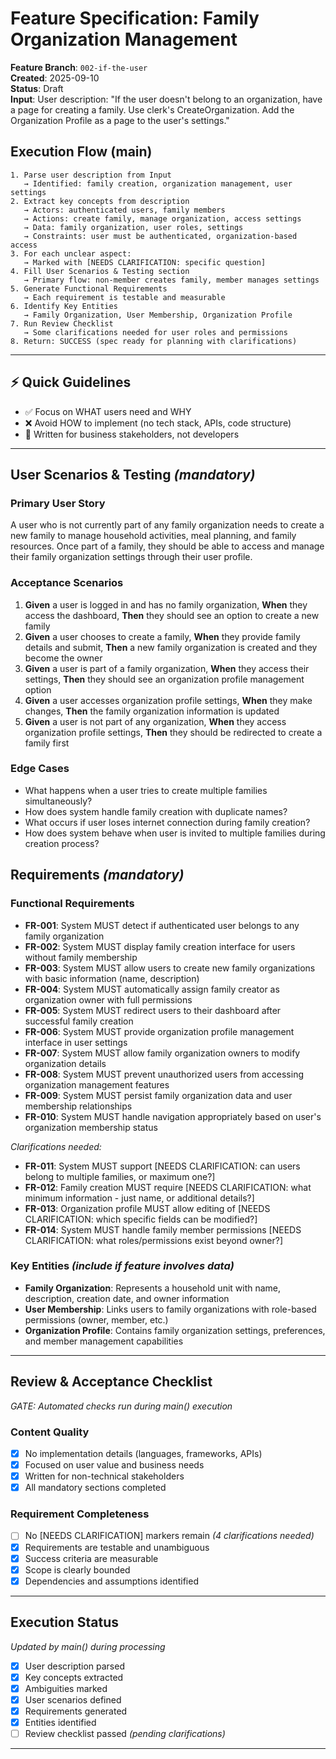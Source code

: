 # Feature Specification: Family Organization Management

**Feature Branch**: `002-if-the-user`  
**Created**: 2025-09-10  
**Status**: Draft  
**Input**: User description: "If the user doesn't belong to an organization, have a page for creating a family. Use clerk's CreateOrganization. Add the Organization Profile as a page to the user's settings."

## Execution Flow (main)
```
1. Parse user description from Input
   → Identified: family creation, organization management, user settings
2. Extract key concepts from description
   → Actors: authenticated users, family members
   → Actions: create family, manage organization, access settings
   → Data: family organization, user roles, settings
   → Constraints: user must be authenticated, organization-based access
3. For each unclear aspect:
   → Marked with [NEEDS CLARIFICATION: specific question]
4. Fill User Scenarios & Testing section
   → Primary flow: non-member creates family, member manages settings
5. Generate Functional Requirements
   → Each requirement is testable and measurable
6. Identify Key Entities
   → Family Organization, User Membership, Organization Profile
7. Run Review Checklist
   → Some clarifications needed for user roles and permissions
8. Return: SUCCESS (spec ready for planning with clarifications)
```

---

## ⚡ Quick Guidelines
- ✅ Focus on WHAT users need and WHY
- ❌ Avoid HOW to implement (no tech stack, APIs, code structure)
- 👥 Written for business stakeholders, not developers

---

## User Scenarios & Testing *(mandatory)*

### Primary User Story
A user who is not currently part of any family organization needs to create a new family to manage household activities, meal planning, and family resources. Once part of a family, they should be able to access and manage their family organization settings through their user profile.

### Acceptance Scenarios
1. **Given** a user is logged in and has no family organization, **When** they access the dashboard, **Then** they should see an option to create a new family
2. **Given** a user chooses to create a family, **When** they provide family details and submit, **Then** a new family organization is created and they become the owner
3. **Given** a user is part of a family organization, **When** they access their settings, **Then** they should see an organization profile management option
4. **Given** a user accesses organization profile settings, **When** they make changes, **Then** the family organization information is updated
5. **Given** a user is not part of any organization, **When** they access organization profile settings, **Then** they should be redirected to create a family first

### Edge Cases
- What happens when a user tries to create multiple families simultaneously?
- How does system handle family creation with duplicate names?
- What occurs if user loses internet connection during family creation?
- How does system behave when user is invited to multiple families during creation process?

## Requirements *(mandatory)*

### Functional Requirements
- **FR-001**: System MUST detect if authenticated user belongs to any family organization
- **FR-002**: System MUST display family creation interface for users without family membership
- **FR-003**: System MUST allow users to create new family organizations with basic information (name, description)
- **FR-004**: System MUST automatically assign family creator as organization owner with full permissions
- **FR-005**: System MUST redirect users to their dashboard after successful family creation
- **FR-006**: System MUST provide organization profile management interface in user settings
- **FR-007**: System MUST allow family organization owners to modify organization details
- **FR-008**: System MUST prevent unauthorized users from accessing organization management features
- **FR-009**: System MUST persist family organization data and user membership relationships
- **FR-010**: System MUST handle navigation appropriately based on user's organization membership status

*Clarifications needed:*
- **FR-011**: System MUST support [NEEDS CLARIFICATION: can users belong to multiple families, or maximum one?]
- **FR-012**: Family creation MUST require [NEEDS CLARIFICATION: what minimum information - just name, or additional details?]
- **FR-013**: Organization profile MUST allow editing of [NEEDS CLARIFICATION: which specific fields can be modified?]
- **FR-014**: System MUST handle family member permissions [NEEDS CLARIFICATION: what roles/permissions exist beyond owner?]

### Key Entities *(include if feature involves data)*
- **Family Organization**: Represents a household unit with name, description, creation date, and owner information
- **User Membership**: Links users to family organizations with role-based permissions (owner, member, etc.)
- **Organization Profile**: Contains family organization settings, preferences, and member management capabilities

---

## Review & Acceptance Checklist
*GATE: Automated checks run during main() execution*

### Content Quality
- [x] No implementation details (languages, frameworks, APIs)
- [x] Focused on user value and business needs
- [x] Written for non-technical stakeholders
- [x] All mandatory sections completed

### Requirement Completeness
- [ ] No [NEEDS CLARIFICATION] markers remain *(4 clarifications needed)*
- [x] Requirements are testable and unambiguous  
- [x] Success criteria are measurable
- [x] Scope is clearly bounded
- [x] Dependencies and assumptions identified

---

## Execution Status
*Updated by main() during processing*

- [x] User description parsed
- [x] Key concepts extracted
- [x] Ambiguities marked
- [x] User scenarios defined
- [x] Requirements generated
- [x] Entities identified
- [ ] Review checklist passed *(pending clarifications)*

---